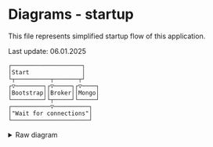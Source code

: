 # Diagrams - startup

This file represents simplified startup flow of this application.

Last update: 06.01.2025

```text
┌────────────────────┐    
│Start               │    
└┬──────────┬───────┬┘    
┌▽────────┐┌▽─────┐┌▽────┐
│Bootstrap││Broker││Mongo│
└─────────┘└┬─────┘└─────┘
┌───────────▽──────────┐  
│"Wait for connections"│  
└──────────────────────┘  
```

<details>
  <summary>Raw diagram</summary>

  Start -> Bootstrap
  Start -> Broker -> "Wait for connections"
  Start -> Mongo

  Diagram made using Diagon 
</details>
